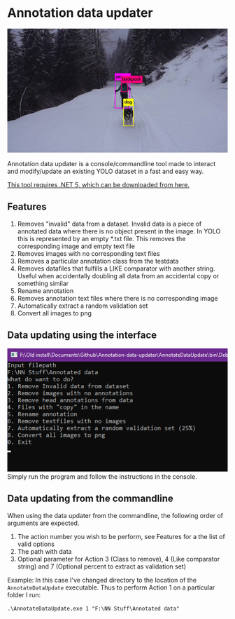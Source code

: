 # Annotation data updater
![](https://github.com/Skye-Net/Annotation-data-updater/blob/main/Images/YoloExample.gif "Yolo annotation examples")

Annotation data updater is a console/commandline tool made to interact and modify/update an existing YOLO dataset in a fast and easy way.

[This tool requires .NET 5, which can be downloaded from here.](https://dotnet.microsoft.com/download/dotnet/5.0 "Official .NET 5 download landing page")


## Features
1. Removes "invalid" data from a dataset. Invalid data is a piece of annotated data where there is no object present in the image. In YOLO this is represented by an empty *.txt file. This removes the corresponding image and empty text file
2. Removes images with no corresponding text files
3. Removes a particular annotation class from the testdata
4. Removes datafiles that fulfills a LIKE comparator with another string. Useful when accidentally doubling all data from an accidental copy or something similar
5. Rename annotation
6. Removes annotation text files where there is no corresponding image
7. Automatically extract a random validation set
8. Convert all images to png

## Data updating using the interface
![](https://github.com/Skye-Net/Annotation-data-updater/blob/main/Images/UI_Example.png "The user interface")  
Simply run the program and follow the instructions in the console.

## Data updating from the commandline
When using the data updater from the commandline, the following order of arguments are expected.

1. The action number you wish to be perform, see Features for a the list of valid options
2. The path with data
3. Optional parameter for Action 3 (Class to remove), 4 (Like comparator string) and 7 (Optional percent to extract as validation set)

Example:
In this case I've changed directory to the location of the `AnnotateDataUpdate` executable. Thus to perform Action 1 on a particular folder I run:
```
.\AnnotateDataUpdate.exe 1 "F:\NN Stuff\Annotated data"
```
